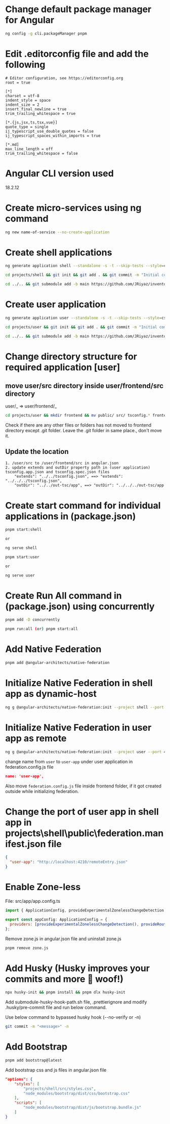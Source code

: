 # Change default package manager for Angular

```sh
ng config -g cli.packageManager pnpm
```

# Edit .editorconfig file and add the following

```apacheconf
# Editor configuration, see https://editorconfig.org
root = true

[*]
charset = utf-8
indent_style = space
indent_size = 2
insert_final_newline = true
trim_trailing_whitespace = true

[*.{js,jsx,ts,tsx,vue}]
quote_type = single
ij_typescript_use_double_quotes = false
ij_typescript_spaces_within_imports = true

[*.md]
max_line_length = off
trim_trailing_whitespace = false
```

# Angular CLI version used

18.2.12

# Create micro-services using ng command

```sh
ng new name-of-service --no-create-application
```

# Create shell applications

```sh
ng generate application shell --standalone -s -t --skip-tests --style=css --ssr=N
```

```sh
cd projects/shell && git init && git add . && git commit -m "Initial commit"
```

```sh
cd ../.. && git submodule add -b main https://github.com/JRiyaz/inventory-shell.git projects/shell
```

# Create user application

```sh
ng generate application user --standalone -s -t --skip-tests --style=css --ssr=N
```

```sh
cd projects/user && git init && git add . && git commit -m "Initial commit"
```

```sh
cd ../.. && git submodule add -b main https://github.com/JRiyaz/inventory-user.git projects/user
```

# Change directory structure for required application [user]

## move user/src directory inside user/frontend/src directory

user/_ => user/frontend/_

```sh
cd projects/user && mkdir frontend && mv public/ src/ tsconfig.* frontend/
```

Check if there are any other files or folders has not moved to frontend directory except .git folder. Leave the .git folder in same place., don't move it.

## Update the location

    1. /user/src to /user/frontend/src in angular.json
    2. update extends and outDir property path in (user application) tsconfig.app.json and tsconfig.spec.json files
        "extends": "../../tsconfig.json", ==> "extends": "../../../tsconfig.json",
        "outDir": "../../out-tsc/app", ==> "outDir": "../../../out-tsc/app

# Create start command for individual applications in (package.json)

```sh
pnpm start:shell

or

ng serve shell
```

```sh
pnpm start:user

or

ng serve user
```

# Create Run All command in (package.json) using concurrently

```sh
pnpm add -D concurrently
```

```sh
pnpm run:all (or) pnpm start:all
```

# Add Native Federation

```sh
pnpm add @angular-architects/native-federation
```

# Initialize Native Federation in shell app as dynamic-host

```sh
ng g @angular-architects/native-federation:init --project shell --port 4200 --type dynamic-host
```

# Initialize Native Federation in user app as remote

```sh
ng g @angular-architects/native-federation:init --project user --port 4210 --type remote
```

change name from `user` to `user-app` under user application in federation.config.js file

```json
name: 'user-app',
```

Also move `federation.config.js` file inside frontend folder, if it got created outside while initializing federation.

# Change the port of user app in shell app in projects\shell\public\federation.manifest.json file

```json
{
  "user-app": "http://localhost:4210/remoteEntry.json"
}
```

# Enable Zone-less

File: src/app/app.config.ts

```js
import { ApplicationConfig, provideExperimentalZonelessChangeDetection } from '@angular/core';

export const appConfig: ApplicationConfig = {
  providers: [provideExperimentalZonelessChangeDetection(), provideRouter(routes)]
};
```

Remove zone.js in angular.json file and uninstall zone.js

```sh
pnpm remove zone.js
```

# Add Husky (Husky improves your commits and more 🐶 woof!)

```sh
npx husky-init && pnpm install && pnpm dlx husky-init
```

Add submodule-husky-hook-path.sh file, .prettierignore and modify .husky/pre-commit file and run below command.

Use below command to bypassed husky hook (--no-verify or -n)

```sh
git commit -m "<message>" -n
```

# Add Bootstrap

```sh
pnpm add bootstrap@latest
```

Add bootstrap css and js files in angular.json file

```json
"options": {
    "styles": [
        "projects/shell/src/styles.css",
        "node_modules/bootstrap/dist/css/bootstrap.css"
    ],
    "scripts": [
        "node_modules/bootstrap/dist/js/bootstrap.bundle.js"
    ]
}
```
